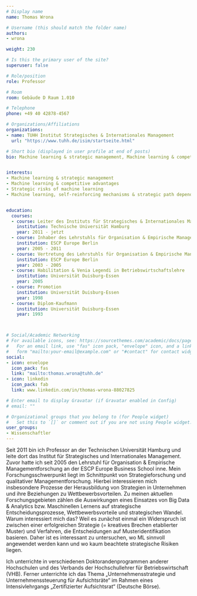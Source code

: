 ```yaml
---
# Display name
name: Thomas Wrona

# Username (this should match the folder name)
authors:
- wrona

weight: 230

# Is this the primary user of the site?
superuser: false

# Role/position
role: Professor

# Room
room: Gebäude D Raum 1.010

# Telephone
phone: +49 40 42878-4567

# Organizations/Affiliations
organizations:
- name: TUHH Institut Strategisches & Internationales Management
  url: "https://www.tuhh.de/isim/startseite.html"

# Short bio (displayed in user profile at end of posts)
bio: Machine learning & strategic management, Machine learning & competitive advantages, Strategic risks of machine learning, Machine learning, self-reinforcing mechanisms & strategic path dependency  


interests:
- Machine learning & strategic management
- Machine learning & competitive advantages
- Strategic risks of machine learning
- Machine learning, self-reinforcing mechanisms & strategic path dependency  


education:
  courses:
  - course: Leiter des Instituts für Strategisches & Internationales Management
    institution: Technische Universität Hamburg
    year: 2011 - jetzt
  - course: Inhaber des Lehrstuhls für Organisation & Empirische Managementforschung
    institution: ESCP Europe Berlin
    year: 2005 - 2011
  - course: Vertretung des Lehrstuhls für Organisation & Empirische Managementforschung
    institution: ESCP Europe Berlin
    year: 2003 - 2005
  - course: Habilitation & Venia Legendi in Betriebswirtschaftslehre 
    institution: Universität Duisburg-Essen
    year: 2005
  - course: Promotion
    institution: Universität Duisburg-Essen
    year: 1998
  - course: Diplom-Kaufmann
    institution: Universität Duisburg-Essen
    year: 1993



# Social/Academic Networking
# For available icons, see: https://sourcethemes.com/academic/docs/page-builder/#icons
#   For an email link, use "fas" icon pack, "envelope" icon, and a link in the
#   form "mailto:your-email@example.com" or "#contact" for contact widget.
social:
- icon: envelope
  icon_pack: fas
  link: "mailto:thomas.wrona@tuhh.de"
- icon: linkedin
  icon_pack: fab
  link: www.linkedin.com/in/thomas-wrona-88027825

# Enter email to display Gravatar (if Gravatar enabled in Config)
# email: ""

# Organizational groups that you belong to (for People widget)
#   Set this to `[]` or comment out if you are not using People widget.
user_groups:
- Wissenschaftler
---
```


Seit 2011 bin ich Professor an der Technischen Universität Hamburg und leite dort das Institut für Strategisches und Internationales Management. Zuvor hatte ich seit 2005 den Lehrstuhl für Organisation & Empirische Managementforschung an der ESCP Europe Business School inne. Mein Forschungsschwerpunkt liegt im Schnittpunkt von Strategieforschung und qualitativer Managementforschung. Hierbei interessieren mich insbesondere Prozesse der Herausbildung von Strategien in Unternehmen und ihre Beziehungen zu Wettbewerbsvorteilen. Zu meinen aktuellen Forschungsgebieten zählen die Auswirkungen eines Einsatzes von Big Data & Analytics bzw. Maschinellen Lernens auf strategische Entscheidungsprozesse, Wettbewerbsvorteile und strategischen Wandel. Warum interessiert mich das? Weil es zunächst einmal ein Widerspruch ist zwischen einer erfolgreichen Strategie (= kreatives Brechen etablierter Muster) und Verfahren, die Entscheidungen auf Musteridentifikation basieren. Daher ist es interessant zu untersuchen, wo ML sinnvoll angewendet werden kann und wo kaum beachtete strategische Risiken liegen.

Ich unterrichte in verschiedenen Doktorandenprogrammen anderer Hochschulen und des Verbands der Hochschullehrer für Betriebswirtschaft (VHB). Ferner unterrichte ich das Thema „Unternehmensstrategie und Unternehmenssteuerung für Aufsichtsräte“ im Rahmen eines Intensivlehrgangs „Zertifizierter Aufsichtsrat“ (Deutsche Börse).


